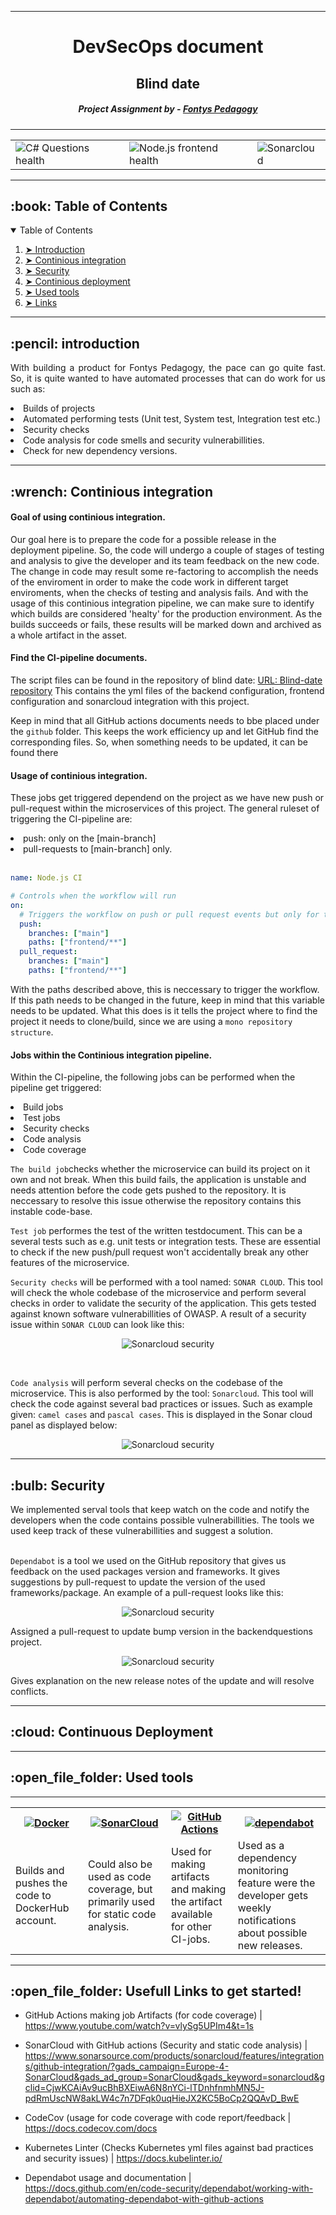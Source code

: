 
---
<h1 align="center"> DevSecOps document </h1>
<h2 align="center"> Blind date </h2>
<h5 align="center"> Project Assignment by - <a href="https://fontys.nl">Fontys Pedagogy</a></h5>

---

<!-- markdownlint-disable -->


<table align="center" class="no-border" >
  <tr>
    <td><img src="https://github.com/BlindDate-Org/S6_Blind_Date_Platform/actions/workflows/dotnet.yml/badge.svg" alt="C# Questions health"/></td>
    <td><img src="https://github.com/BlindDate-Org/S6_Blind_Date_Platform/actions/workflows/node.js.yml/badge.svg" alt="Node.js frontend health"/></td>
    <td><img src="https://github.com/BlindDate-Org/S6_Blind_Date_Platform/actions/workflows/sonarcloud.yml/badge.svg" alt="Sonarcloud"/></td>
  </tr>
</table>

---

<!-- TABLE OF CONTENTS -->
<h2 id="table-of-contents"> :book: Table of Contents</h2>

<details open="open">
  <summary>Table of Contents</summary>
  <ol>
    <li><a href="#introduction"> ➤ Introduction</a></li>
    <li><a href="#CI-pipeline"> ➤ Continious integration</a></li>
    <li><a href="#Security"> ➤ Security</a></li>
    <li><a href="#CD-pipeline"> ➤ Continious deployment</a></li>
    <li><a href="#used-tools"> ➤ Used tools</a></li>
    <li><a href="#getting-started"> ➤ Links</a></li>
  </ol>
</details>

---

<!-- ABOUT THE PROJECT -->
<h2 id="introduction"> :pencil: introduction</h2>

<p align="justify"> 
With building a product for Fontys Pedagogy, the pace can go quite fast. So, it is quite wanted to have automated processes that can do work for us such as:
    <li>Builds of projects</li>
    <li>Automated performing tests (Unit test, System test, Integration test etc.)</li>
    <li>Security checks</li>
    <li>Code analysis for code smells and security vulnerabillities.</li>
    <li>Check for new dependency versions.</li>
</p>

---

<!-- OVERVIEW -->
<h2 id="CI-pipeline"> :wrench: Continious integration</h2>
<h4>Goal of using continious integration.</h4>

Our goal here is to prepare the code for a possible release in the deployment pipeline. So, the code will undergo a couple of stages of testing and analysis to give the developer and its team feedback on the new code. The change in code may result some re-factoring to accomplish the needs of the enviroment in order to make the code work in different target enviroments, when the checks of testing and analysis fails. And with the usage of this continious integration pipeline, we can make sure to identify which builds are considered 'healty' for the production environment. As the builds succeeds or fails, these results will be marked down and archived as a whole artifact in the asset. 


<h4>Find the CI-pipeline documents.</h4>

The script files can be found in the repository of blind date: <a href="https://github.com/BlindDate-Org/S6_Blind_Date_Platform/tree/main/.github">URL: Blind-date repository</a>
This contains the yml files of the backend configuration, frontend configuration and sonarcloud integration with this project.

Keep in mind that all GitHub actions documents needs to bbe placed under the ```github``` folder. This keeps the work efficiency up and let GitHub find the corresponding files. So, when something needs to be updated, it can be found there


<h4>Usage of continious integration.</h4>

These jobs get triggered dependend on the project as we have new push or pull-request within the microservices of this project. The general ruleset of triggering the CI-pipeline are:

<li>push: only on the [main-branch]</li>
<li>pull-requests to [main-branch] only. </li>
&nbsp


```yml
name: Node.js CI

# Controls when the workflow will run
on:
  # Triggers the workflow on push or pull request events but only for the "main" branch
  push:
    branches: ["main"]
    paths: ["frontend/**"]
  pull_request:
    branches: ["main"]
    paths: ["frontend/**"]
```

With the paths described above, this is neccessary to trigger the workflow. If this path needs to be changed in the future, keep in mind that this variable needs to be updated. What this does is it tells the project where to find the project it needs to clone/build, since we are using a ```mono repository structure```.

<h4>Jobs within the Continious integration pipeline.</h4>


Within the CI-pipeline, the following jobs can be performed when the pipeline get triggered:
<li>Build jobs</li>
<li>Test jobs</li>
<li>Security checks</li>
<li>Code analysis</li>
<li>Code coverage</li>


```The build job```checks whether the microservice can build its project on it own and not break. When this build fails, the application is unstable and needs attention before the code gets pushed to the repository. It is neccessary to resolve this issue otherwise the repository contains this instable code-base.

```Test job``` performes the test of the written testdocument. This can be a several tests such as e.g. unit tests or integration tests. These are essential to check if the new push/pull request won't accidentally break any other features of the microservice. 

```Security checks``` will be performed with a tool named: ```SONAR CLOUD```. This tool will check the whole codebase of the microservice and perform several checks in order to validate the security of the application. This gets tested against known software vulnerabillities of OWASP. A result of a security issue within ```SONAR CLOUD``` can look like this: 
<p align="center"> 
  <img src="../documentation/assets/SecurityExample.png" alt="Sonarcloud security">
</p>
&nbsp

```Code analysis``` will perform several checks on the codebase of the microservice. This is also performed by the tool: ```Sonarcloud```.
This tool will check the code against several bad practices or issues. Such as example given: ```camel cases``` and ```pascal cases```.
This is displayed in the Sonar cloud panel as displayed below: 
<p align="center"> 
  <img src="../documentation/assets/CodeAnalysisExample.png" alt="Sonarcloud security">
</p>

---

<h2 id="Security"> :bulb: Security</h2>
We implemented serval tools that keep watch on the code and notify the developers when the code contains possible vulnerabillities. The tools we used keep track of these vulnerabillities and suggest a solution.
<br>
<br>

```Dependabot``` is a tool we used on the GitHub repository that gives us feedback on the used packages version and frameworks. It gives suggestions by pull-request to update the version of the used frameworks/package. An example of a pull-request looks like this:

<p align="center"> 
  <img src="../documentation/assets/Dependabot-v1.png" alt="Sonarcloud security">
</p>
<p>Assigned a pull-request to update bump version in the backendquestions project.</p>

<p align="center"> 
  <img src="../documentation/assets/Dependabot-v2.png" alt="Sonarcloud security">
</p>
<p>Gives explanation on the new release notes of the update and will resolve conflicts.</p>

---

<h2 id="CD-pipeline"> :cloud: Continuous Deployment</h2>



---


<h2 id="used-tools"> :open_file_folder: Used tools</h2>

---

<table align = center>
  <tr>
    <th>
        <a href = "https://github.com/docker"><img src="https://avatars.githubusercontent.com/u/5429470?s=200&v=4" alt= "Docker"></a>
    </th>
    <th>
        <a href = "https://www.sonarsource.com/products/sonarcloud/"><img src="https://avatars.githubusercontent.com/u/39168408?v=4" alt= "SonarCloud"></a>
    </th>
    <th>
        <a href = "https://github.com/actions"><img src="https://avatars.githubusercontent.com/u/44036562?s=200&v=4" alt= "GitHub Actions"></a>
    </th>
    <th>
        <a href = "https://github.com/dependabot"><img src="https://avatars.githubusercontent.com/u/27347476?s=200&v=4" alt= "dependabot"></a>
    </th>
  </tr>
  <tr>
    <td>
      Builds and pushes the code to DockerHub account. 
    </td>
    <td>
      Could also be used as code coverage, but primarily used for static code analysis.
    </td>
    <td>
      Used for making artifacts and making the artifact available for other CI-jobs.
    </td>
    <td>
      Used as a dependency monitoring feature were the developer gets weekly notifications about possible new releases.
    </td>
  </tr>
</table>

---

<h2 id="getting-started"> :open_file_folder: Usefull Links to get started!</h2>

- GitHub Actions making job Artifacts (for code coverage) | 
https://www.youtube.com/watch?v=vlySg5UPIm4&t=1s

- SonarCloud with GitHub actions (Security and static code analysis) | 
https://www.sonarsource.com/products/sonarcloud/features/integrations/github-integration/?gads_campaign=Europe-4-SonarCloud&gads_ad_group=SonarCloud&gads_keyword=sonarcloud&gclid=CjwKCAiAv9ucBhBXEiwA6N8nYCi-lTDnhfnmhMN5J-pdRmUscNW8akLW4c7n7DFqk0uqHieJX2KC5BoCp2QQAvD_BwE

- CodeCov (usage for code coverage with code report/feedback | https://docs.codecov.com/docs

- Kubernetes Linter (Checks Kubernetes yml files against bad practices and security issues) | 
https://docs.kubelinter.io/

- Dependabot usage and documentation | https://docs.github.com/en/code-security/dependabot/working-with-dependabot/automating-dependabot-with-github-actions
